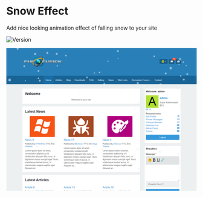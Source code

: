 # Snow Effect
Add nice looking animation effect of falling snow to your site

![Version](https://img.shields.io/badge/Version-1.0.0-blue.svg)

![Preview](screenshot.png)

